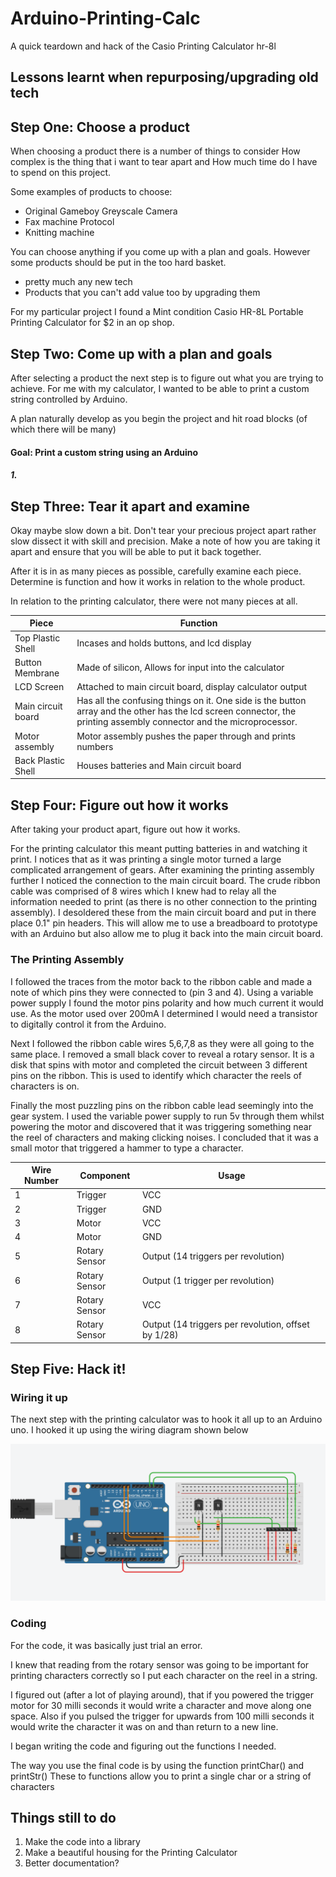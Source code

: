 


[breadboard1]:https://github.com/harryiliffe/Arduino-Printing-Calc/blob/master/Docs/img/breadboard1.png "breadboard1"


# Arduino-Printing-Calc
A quick teardown and hack of the Casio Printing Calculator hr-8l


Lessons learnt when repurposing/upgrading old tech
--------

## Step One: Choose a product
When choosing a product there is a number of things to consider
How complex is the thing that i want to tear apart
and How much time do I have to spend on this project.

Some examples of products to choose:
* Original Gameboy Greyscale Camera
* Fax machine Protocol
* Knitting machine

You can choose anything if you come up with a plan and goals.
However some products should be put in the too hard basket.
* pretty much any new tech
* Products that you can't add value too by upgrading them

For my particular project I found a Mint condition Casio HR-8L Portable Printing Calculator for $2 in an op shop.

## Step Two: Come up with a plan and goals
After selecting a product the next step is to figure out what you are trying to achieve. For me with my calculator, I wanted to be able to print a custom string controlled by Arduino.

A plan naturally develop as you begin the project and hit road blocks (of which there will be many)

#### Goal: Print a custom string using an Arduino
##### 1.

## Step Three: Tear it apart and examine
Okay maybe slow down a bit. Don't tear your precious project apart rather slow dissect it with skill and precision. Make a note of how you are taking it apart and ensure that you will be able to put it back together.

After it is in as many pieces as possible, carefully examine each piece. Determine is function and how it works in relation to the whole product.

In relation to the printing calculator, there were not many pieces at all.

Piece | Function
----- | ---
Top Plastic Shell | Incases and holds buttons, and lcd display
Button Membrane | Made of silicon, Allows for input into the calculator
LCD Screen | Attached to main circuit board, display calculator output
Main circuit board | Has all the confusing things on it. One side is the button array and the other has the lcd screen connector, the printing assembly connector and the microprocessor.
Motor assembly | Motor assembly pushes the paper through and prints numbers
Back Plastic Shell | Houses batteries and Main circuit board


## Step Four: Figure out how it works
After taking your product apart, figure out how it works.

For the printing calculator this meant putting batteries in and watching it print. I notices that as it was printing a single motor turned a large complicated arrangement of gears. After examining the printing assembly further I noticed the connection to the main circuit board. The crude ribbon cable was comprised of 8 wires which I knew had to relay all the information needed to print (as there is no other connection to the printing assembly). I desoldered these from the main circuit board and put in there place 0.1" pin headers. This will allow me to use a breadboard to prototype with an Arduino but also allow me to plug it back into the main circuit board.

### The Printing Assembly

I followed the traces from the motor back to the ribbon cable and made a note of which pins they were connected to (pin 3 and 4). Using a variable power supply I found the motor pins polarity and how much current it would use. As the motor used over 200mA I determined I would need a transistor to digitally control it from the Arduino.

Next I followed the ribbon cable wires 5,6,7,8 as they were all going to the same place. I removed a small black cover to reveal a rotary sensor. It is a disk that spins with motor and completed the circuit between 3 different pins on the ribbon.
This is used to identify which character the reels of characters is on.

Finally the most puzzling pins on the ribbon cable lead seemingly into the gear system. I used the variable power supply to run 5v through them whilst powering the motor and discovered that it was triggering something near the reel of characters and making clicking noises. I concluded that it was a small motor that triggered a hammer to type a character.

|Wire Number|Component|Usage
|---|---|---|
|1|Trigger|VCC|
|2|Trigger|GND|
|3|Motor|VCC|
|4|Motor|GND|
|5|Rotary Sensor|Output (14 triggers per revolution)|
|6|Rotary Sensor|Output (1 trigger per revolution)|
|7|Rotary Sensor|VCC|
|8|Rotary Sensor|Output (14 triggers per revolution, offset by 1/28)|


## Step Five: Hack it!

### Wiring it up

The next step with the printing calculator was to hook it all up to an Arduino uno.
I hooked it up using the wiring diagram shown below

![alt text][breadboard1]

### Coding

For the code, it was basically just trial an error.

I knew that reading from the rotary sensor was going to be important for printing characters correctly so I put each character on the reel in a string.

I figured out (after a lot of playing around), that if you powered the trigger motor for 30 milli seconds it would write a character and move along one space. Also if you pulsed the trigger for upwards from 100 milli seconds it would write the character it was on and than return to a new line.

I began writing the code and figuring out the functions I needed.

The way you use the final code is by using the function printChar() and printStr()
These to functions allow you to print a single char or a string of characters


## Things still to do

1. Make the code into a library
2. Make a beautiful housing for the Printing Calculator
3. Better documentation?
